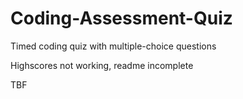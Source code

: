 # Coding-Assessment-Quiz
Timed coding quiz with multiple-choice questions

Highscores not working, readme incomplete

TBF